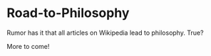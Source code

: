# Road-to-Philosophy
Rumor has it that all articles on Wikipedia lead to philosophy. True?

More to come!

